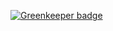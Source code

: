 

[![Greenkeeper badge](https://badges.greenkeeper.io/cdaringe/dockershmocker.svg)](https://greenkeeper.io/)